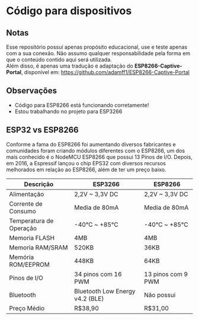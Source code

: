# Código para dispositivos
## Notas
Esse repositório possuí apenas propósito educacional, use e teste apenas com a sua conexão. Não assumo qualquer responsabilidade pela forma em que o conteúdo contido aqui será utilizada.<br>
Além disso, é apenas uma tradução e adaptação do **ESP8266-Captive-Portal**, disponível em: https://github.com/adamff1/ESP8266-Captive-Portal

## Observações
- Código para ESP8266 está funcionando corretamente!
- Estou trabalhando no projeto para ESP3266

## ESP32 vs ESP8266
Conforme a fama do ESP8266 foi aumentando diversos fabricantes e comunidades foram criando módulos diferentes com o ESP8266, um dos mais conhecido é o NodeMCU ESP8266 que possui 13 Pinos de I/O. Depois, em 2016, a Espressif lançou o chip EPS32 com diversos recursos melhorados em relação ao ESP8266, além de ter um preço baixo.

| **Descrição**  | **ESP3266** | **ESP8266** |
| ------------- | ------------- | ------------- |
| Alimentação  | 2,2V ~ 3,3V DC  | 2,2V ~ 3,3V DC | 
| Corrente de Consumo  | Media de 80mA |	Media de 80mA |
| Temperatura de Operação  | -40°C ~ +85°C  | -40°C ~ +85°C  | 
| Memoria FLASH  | 4MB  | 4MB  | 
| Memoria RAM/SRAM  | 520KB  | 36KB  | 
| Memória ROM/EEPROM  | 448KB  | 64KB  | 
| Pinos de I/O | 34 pinos com 16 PWM  | 13 pinos com 9 PWM  | 
| Bluetooth | Bluetooth Low Energy v4.2 (BLE)  | Não possui  | 
| Preço Médio | R$38,90  | R$31,00  |
